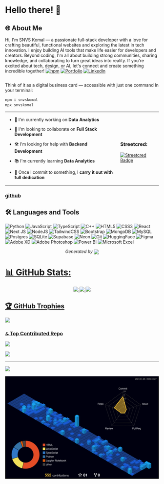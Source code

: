 
# Hello there! 👋

<h2 align="left">🌐 About Me</h2>

Hi, I'm SNVS Komal — a passionate full-stack developer with a love for crafting beautiful, functional websites and exploring the latest in tech innovation. I enjoy building AI tools that make life easier for developers and creators. Beyond coding, I'm all about building strong communities, sharing knowledge, and collaborating to turn great ideas into reality. If you're excited about tech, design, or AI, let's connect and create something incredible together!
[![npm](https://img.shields.io/npm/v/snvskomal)](https://www.npmjs.com/package/snvskomal)
[![Portfolio](https://img.shields.io/badge/Portfolio-snvskomal.netlify.app-8A2BE2?style=flat&logo=netlify&logoColor=white)](https://snvskomal.netlify.app/)
[![LinkedIn](https://img.shields.io/badge/LinkedIn-%230077B5.svg?logo=linkedin&logoColor=white)](https://www.linkedin.com/in/amudalapalli-s-5b3150223/) 
##
 Think of it as a digital business card — accessible with just one command In your terminal:
```bash
npm i snvskomal
npx snvskomal
```


<table>
  <tr>
    <td>

- 🔭 I'm currently working on **Data Analytics**<br>
- 🤝 I'm looking to collaborate on **Full Stack Development**<br>
- 🛠️ I'm looking for help with **Backend Development**<br>
- 📚 I'm currently learning **Data Analytics**<br>
- 🎯 Once I commit to something, I **carry it out with full dedication**

    </td>
    <td>

<div align="left">

### Streetcred:  
<a href="https://www.tublian.com/profile/shanmukavenkat?ss=true">
  <img src="https://t74hnvwwsd.execute-api.us-east-1.amazonaws.com/dev/ft/profile/streetcred/badge/shanmukavenkat?type=without_score" alt="Streetcred Badge" height="100px"/>
</a>

</div>
</td>
  </tr>
</table>







### <a href="https://www.github.com/shanmukavenkat">github</a>

<h2 align="left">🛠️ Languages and Tools</h2>

![Python](https://img.shields.io/badge/python-3670A0?style=for-the-badge&logo=python&logoColor=ffdd54)
![JavaScript](https://img.shields.io/badge/javascript-%23323330.svg?style=for-the-badge&logo=javascript&logoColor=%23F7DF1E)
![TypeScript](https://img.shields.io/badge/typescript-%23007ACC.svg?style=for-the-badge&logo=typescript&logoColor=white)
![C++](https://img.shields.io/badge/c++-%2300599C.svg?style=for-the-badge&logo=c%2B%2B&logoColor=white)
![HTML5](https://img.shields.io/badge/html5-%23E34F26.svg?style=for-the-badge&logo=html5&logoColor=white)
![CSS3](https://img.shields.io/badge/css3-%231572B6.svg?style=for-the-badge&logo=css3&logoColor=white)
![React](https://img.shields.io/badge/react-%2320232a.svg?style=for-the-badge&logo=react&logoColor=%2361DAFB)
![Next JS](https://img.shields.io/badge/Next-black?style=for-the-badge&logo=next.js&logoColor=white)
![NodeJS](https://img.shields.io/badge/node.js-6DA55F?style=for-the-badge&logo=node.js&logoColor=white)
![TailwindCSS](https://img.shields.io/badge/tailwindcss-%2338B2AC.svg?style=for-the-badge&logo=tailwind-css&logoColor=white)
![Bootstrap](https://img.shields.io/badge/bootstrap-%23563d7c.svg?style=for-the-badge&logo=bootstrap&logoColor=white)
![MongoDB](https://img.shields.io/badge/MongoDB-%234ea94b.svg?style=for-the-badge&logo=mongodb&logoColor=white)
![MySQL](https://img.shields.io/badge/mysql-%2300000f.svg?style=for-the-badge&logo=mysql&logoColor=white)
![Postgres](https://img.shields.io/badge/postgres-%23316192.svg?style=for-the-badge&logo=postgresql&logoColor=white)
![SQLite](https://img.shields.io/badge/sqlite-%2307405e.svg?style=for-the-badge&logo=sqlite&logoColor=white)
![Supabase](https://img.shields.io/badge/supabase-3ECF8E?style=for-the-badge&logo=supabase&logoColor=white)
![Neon](https://img.shields.io/badge/Neon-%2300E599.svg?style=for-the-badge&logo=neon&logoColor=white)
![Git](https://img.shields.io/badge/git-%23F05033.svg?style=for-the-badge&logo=git&logoColor=white)
![HuggingFace](https://img.shields.io/badge/HuggingFace-%23FFD21F.svg?style=for-the-badge&logo=huggingface&logoColor=black)
![Figma](https://img.shields.io/badge/figma-%23F24E1E.svg?style=for-the-badge&logo=figma&logoColor=white)
![Adobe XD](https://img.shields.io/badge/AdobeXD-%23FF26BE.svg?style=for-the-badge&logo=adobexd&logoColor=white)
![Adobe Photoshop](https://img.shields.io/badge/AdobePhotoshop-31A8FF?style=for-the-badge&logo=Adobe-Photoshop&logoColor=white)
![Power BI](https://img.shields.io/badge/PowerBI-F2C811?style=for-the-badge&logo=powerbi&logoColor=black)
![Microsoft Excel](https://img.shields.io/badge/Microsoft_Excel-217346?style=for-the-badge&logo=microsoft-excel&logoColor=white)


<p align="center">
<i>Generated by <a href="https://www.tublian.com/"><img src="https://tublian-newsletter-assets.s3.amazonaws.com/just-logo.png" width="25" style="vertical-align: middle"/></i>
</p>
           


# 📊 GitHub Stats:

<p align="center">
  <img src="https://github-readme-stats.vercel.app/api?username=shanmukavenkat&theme=dark&hide_border=false&include_all_commits=false&count_private=false" />
  <img src="https://github-readme-streak-stats.herokuapp.com/?user=shanmukavenkat&theme=dark&hide_border=false" />
  <img src="https://github-readme-stats.vercel.app/api/top-langs/?username=shanmukavenkat&theme=dark&hide_border=false&include_all_commits=false&count_private=false&layout=compact" />
</p>

## 🏆 GitHub Trophies
![](https://github-profile-trophy.vercel.app/?username=shanmukavenkat&theme=shadow_blue&no-frame=false&no-bg=false&margin-w=4)




### 🔝 Top Contributed Repo
![](https://github-contributor-stats.vercel.app/api?username=shanmukavenkat&limit=5&theme=dark&combine_all_yearly_contributions=true)


<a href="https://github.com/shanmukavenkat">
  <img  src="https://github-readme-activity-graph.vercel.app/graph?username=shanmukavenkat&theme=react-dark" />
</a>



---
<!-- Proudly created with GPRM ( https://gprm.itsvg.in ) -->
[![](https://visitcount.itsvg.in/api?id=shanmukavenkat&icon=0&color=0)](https://visitcount.itsvg.in)




<p align="center">
 <img src="profile-3d-contrib/profile-night-view.svg" />
</p>
